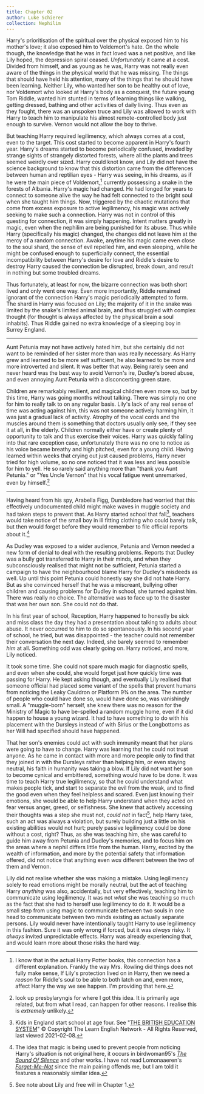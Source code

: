 ```yaml
---
title: Chapter 02
author: Luke Schierer
collection: Nephilim
---
```


Harry's prioritisation of the spiritual over the physical exposed him to his
mother's love; it also exposed him to Voldemort's hate. On the whole though,
the knowledge that he was in fact loved was a net positive, and like Lily
hoped, the depression spiral ceased. _Unfortunately_ it came at a cost.
Divided from himself, and as young as he was, Harry was not really even
aware of the things in the physical world that he was missing. The things
that should have held his attention, many of the things that he should have
been learning. Neither Lily, who wanted her son to be healthy out of love,
nor Voldemort who looked at Harry's body as a conquest, the future young
Tom Riddle, wanted him stunted in terms of learning things like walking,
getting dressed, bathing and other activities of daily living. Thus even
as they fought, there was an unspoken truce and Lily was allowed to work
with Harry to teach him to manipulate his almost remote-controlled body just
enough to survive. Vernon would not allow the boy to thrive.

But teaching Harry required legilimency, which always comes at a cost, even to
the target. This cost started to become apparent in Harry's fourth year.
Harry's dreams started to become periodically confused, invaded by strange
sights of strangely distorted forests, where all the plants and trees seemed
weirdly over sized. Harry could knot know, and Lily did not have the science
background to know that this distortion came from the differences between human
and reptilian eyes - Harry was seeing, in his dreams, as if he were the main
piece of Voldemort,[^210917-2] currently possessing a snake in the forests of
Albania. Harry's magic had changed. He had longed for years to connect to
someone alive the way he had felt connected to the bright soul when she taught
him things. Now, triggered by the chaotic mutations that come from excess
exposure to active legilimency, his magic was actively seeking to make such a
connection. Harry was not in control of this questing for connection, it was
simply happening. Intent matters greatly in magic, even when the nephilim are
being punished for its abuse. Thus while Harry (specifically his magic)
changed, the changes did not leave him at the mercy of a random connection.
Awake, anytime his magic came even close to the soul shard, the sense of evil
repelled him, and even sleeping, while he might be confused enough to
superficially connect, the essential incompatibility between Harry's desire for
love and Riddle's desire to destroy Harry caused the connection be disrupted,
break down, and result in nothing but some troubled dreams.

Thus fortunately, at least for now, the bizarre connection was both short lived
and only went one way. Even more importantly, Riddle remained ignorant of the
connection Harry's magic periodically attempted to form. The shard in Harry
was focused on Lily; the majority of it in the snake was limited by the snake's
limited animal brain, and thus struggled with complex thought (for thought is
always affected by the physical brain a soul inhabits). Thus Riddle gained no
extra knowledge of a sleeping boy in Surrey England.

---

Aunt Petunia may not have actively hated him, but she certainly did not want
to be reminded of her sister more than was really necessary. As Harry grew
and learned to be more self sufficient, he also learned to be more and more
introverted and silent. It was better that way. Being rarely seen and
never heard was the best way to avoid Vernon's ire, Dudley's bored abuse,
and even annoying Aunt Petunia with a disconcerting green stare.

Children are remarkably resilient, and magical children even more so, but by
this time, Harry was going months without talking. There was simply no one for
him to really talk to on any regular basis. Lily's lack of any real sense
of time was acting against him, this was not someone actively harming him,
it was just a gradual lack of activity. Atrophy of the vocal cords and the
muscles around them is something that doctors usually only see, if they see
it at all, in the elderly. Children normally either have or create plenty of
opportunity to talk and thus exercise their voices. Harry was quickly falling
into that rare exception case, unfortunately there was no one to notice as his
voice became breathy and high pitched, even for a young child. Having learned
within weeks that crying out just caused problems, Harry never tried for high
volume, so no one noticed that it was less and less possible for him to yell.
He so rarely said anything more than "thank you Aunt Petunia." or "Yes Uncle
Vernon" that his vocal fatigue went unremarked, even by himself.[^201214-2]

---

Having heard from his spy, Arabella Figg, Dumbledore had worried that this
effectively undocumented child might make waves in muggle society and had
taken steps to prevent that. As Harry started school that fall[^210208-2],
teachers would take notice of the small boy in ill fitting clothing who
could barely talk, but then would forget before they would remember to file
official reports about it.[^210706-3]

As Dudley was exposed to a wider audience, Petunia and Vernon needed a new
form of denial to deal with the resulting problems. Reports that Dudley was
a bully got transferred to Harry in their minds, and when they subconsciously
realised that might not be sufficient, Petunia started a campaign to have
the neighbourhood blame Harry for Dudley's misdeeds as well. Up until this
point Petunia could honestly say she did not hate Harry. But as she convinced
herself that he was a miscreant, bullying other children and causing problems
for Dudley in school, she turned against him. There was really no choice.
The alternative was to face up to the disaster that was her own son.
She could not do that.

In his first year of school, Reception, Harry happened to honestly be sick
and miss class the day they had a presentation about talking to adults
about abuse. It never occurred to him to do so spontaneously. In his
second year of school, he tried, but was disappointed - the teacher could
not remember their conversation the next day. Indeed, she barely seemed to
remember _him_ at all. Something odd was clearly going on. Harry noticed,
and more, Lily noticed.

It took some time. She could not spare much magic for diagnostic spells,
and even when she could, she would forget just how quickly time was passing
for Harry. He kept asking though, and eventually Lily realised that
someone official had placed some variant of the spells that prevent humans
from noticing the Leaky Cauldron or Platform 9¾ on the area. The number of
people who could have done so, would have done so, was vanishingly small.
A "muggle-born" herself, she knew there was no reason for the Ministry of
Magic to have be-spelled a random muggle home, even if it did happen to house a
young wizard. It had to have something to do with his placement with the
Dursleys instead of with Sirius or the Longbottoms as her Will had specified
should have happened.

That her son's enemies could act with such immunity meant that her plans were
going to have to change. Harry was learning that he could not trust anyone.
As he came in contact with more and more people only to find that they joined
in with the Dursleys rather than helping him, or even staying neutral, his
faith in humanity was taking a blow. If Lily did not want her son to become
cynical and embittered, something would have to be done. It was time to teach
Harry true legilimency, so that he could understand what makes people tick,
and start to separate the evil from the weak, and to find the good even when
they feel helpless and scared. Even just knowing their emotions, she would be
able to help Harry understand when they acted on fear versus anger, greed, or
selfishness. She knew that actively accessing their thoughts was a step she
must not, _could not_ in fact[^210208-1], help Harry take, such an act was
always a violation, but surely building just a little on his existing abilities
would not hurt; purely passive legilimency could be done without a cost, right?
Thus, as she was teaching him, she was careful to guide him away from Petunia
and Dudley's memories, and to focus him on the areas where a nephil differs
little from the human. Harry, excited by the wealth of information, and more by
the potential safety that information offered, did not notice that anything even
_was_ different between the two of them and Vernon.

Lily did not realise whether she was making a mistake. Using legilimency
solely to read emotions might be morally neutral, but the act of teaching
Harry _anything_ was also, accidentally, but very effectively, teaching him
to communicate using legilimency. It was not _what_ she was teaching so much as
the fact that she had to herself use legilimency to do it. It would be a small
step from using magic to communicate between two souls in one head to
communicate between two minds existing as actually separate persons. Lily would
never have intentionally taught Harry to use legilimency in this fashion. Sure
it was only wrong if forced, but it was _always_ risky. It _always_ invited
unpredictable effects. Harry was already experiencing that, and would learn
more about those risks the hard way.

[^210917-2]:
    I know that in the actual Harry Potter books, this connection has
    a different explanation. Frankly the way Mrs. Rowling did things does not
    fully make sense, If Lily's protection lived on in Harry, then we need a
    _reason_ for Riddle's soul to be able to both latch on and, even more,
    affect Harry the way we see happen. I'm providing that here.

[^210706-3]:
    The idea that magic is being used to prevent people from noticing
    Harry's situation is not original here, it occurs in birdwoman95's _[The Sound
    Of Silence](https://www.fanfiction.net/s/12175260)_ and other works. I have
    not read Lomonaaeren's
    _[Forget-Me-Not](https://archiveofourown.org/works/24931486)_ since the main
    pairing offends me, but I am told it features a reasonably similar idea.

[^201214-2]:
    look up presbylaryngis for where I got this idea. It is primarily
    age related, but from what I read, can happen for other reasons. I realise
    this is _extremely_ unlikely.

[^210208-2]:
    Kids in England start school at age four. See
    "[THE BRITISH EDUCATION SYSTEM][TBES]" © Copyright The Learn English
    Network - All Rights Reserved, last viewed 2021-02-08.

[TBES]: https://www.learnenglish.de/culture/educationculture.html

[^210208-1]: See note about Lily and free will in Chapter 1.
